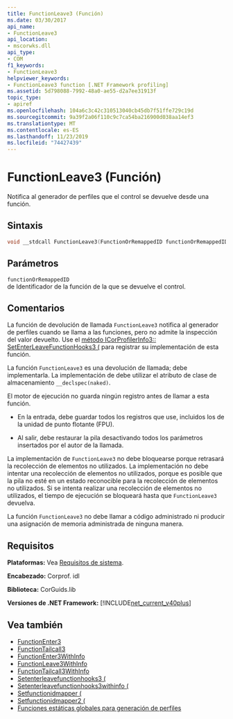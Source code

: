```yaml
---
title: FunctionLeave3 (Función)
ms.date: 03/30/2017
api_name:
- FunctionLeave3
api_location:
- mscorwks.dll
api_type:
- COM
f1_keywords:
- FunctionLeave3
helpviewer_keywords:
- FunctionLeave3 function [.NET Framework profiling]
ms.assetid: 5d798088-7992-48a0-ae55-d2a7ee31913f
topic_type:
- apiref
ms.openlocfilehash: 104a6c3c42c310513040cb45db7f51ffe729c19d
ms.sourcegitcommit: 9a39f2a06f110c9c7ca54ba216900d038aa14ef3
ms.translationtype: MT
ms.contentlocale: es-ES
ms.lasthandoff: 11/23/2019
ms.locfileid: "74427439"
---
```

# <a name="functionleave3-function"></a>FunctionLeave3 (Función)
Notifica al generador de perfiles que el control se devuelve desde una función.  
  
## <a name="syntax"></a>Sintaxis  
  
```cpp  
void __stdcall FunctionLeave3(FunctionOrRemappedID functionOrRemappedID);  
```  
  
## <a name="parameters"></a>Parámetros  
 `functionOrRemappedID`  
 de Identificador de la función de la que se devuelve el control.  
  
## <a name="remarks"></a>Comentarios  
 La función de devolución de llamada `FunctionLeave3` notifica al generador de perfiles cuando se llama a las funciones, pero no admite la inspección del valor devuelto. Use el [método ICorProfilerInfo3:: SetEnterLeaveFunctionHooks3 (](../../../../docs/framework/unmanaged-api/profiling/icorprofilerinfo3-setenterleavefunctionhooks3-method.md) para registrar su implementación de esta función.  
  
 La función `FunctionLeave3` es una devolución de llamada; debe implementarla. La implementación de debe utilizar el atributo de clase de almacenamiento `__declspec(naked)`.  
  
 El motor de ejecución no guarda ningún registro antes de llamar a esta función.  
  
- En la entrada, debe guardar todos los registros que use, incluidos los de la unidad de punto flotante (FPU).  
  
- Al salir, debe restaurar la pila desactivando todos los parámetros insertados por el autor de la llamada.  
  
 La implementación de `FunctionLeave3` no debe bloquearse porque retrasará la recolección de elementos no utilizados. La implementación no debe intentar una recolección de elementos no utilizados, porque es posible que la pila no esté en un estado reconocible para la recolección de elementos no utilizados. Si se intenta realizar una recolección de elementos no utilizados, el tiempo de ejecución se bloqueará hasta que `FunctionLeave3` devuelva.  
  
 La función `FunctionLeave3` no debe llamar a código administrado ni producir una asignación de memoria administrada de ninguna manera.  
  
## <a name="requirements"></a>Requisitos  
 **Plataformas:** Vea [Requisitos de sistema](../../../../docs/framework/get-started/system-requirements.md).  
  
 **Encabezado:** Corprof. idl  
  
 **Biblioteca:** CorGuids.lib  
  
 **Versiones de .NET Framework:** [!INCLUDE[net_current_v40plus](../../../../includes/net-current-v40plus-md.md)]  
  
## <a name="see-also"></a>Vea también

- [FunctionEnter3](../../../../docs/framework/unmanaged-api/profiling/functionenter3-function.md)
- [FunctionTailcall3](../../../../docs/framework/unmanaged-api/profiling/functiontailcall3-function.md)
- [FunctionEnter3WithInfo](../../../../docs/framework/unmanaged-api/profiling/functiontailcall3-function.md)
- [FunctionLeave3WithInfo](../../../../docs/framework/unmanaged-api/profiling/functionleave3withinfo-function.md)
- [FunctionTailcall3WithInfo](../../../../docs/framework/unmanaged-api/profiling/functiontailcall3withinfo-function.md)
- [Setenterleavefunctionhooks3 (](../../../../docs/framework/unmanaged-api/profiling/icorprofilerinfo3-setenterleavefunctionhooks3-method.md)
- [Setenterleavefunctionhooks3withinfo (](../../../../docs/framework/unmanaged-api/profiling/icorprofilerinfo3-setenterleavefunctionhooks3withinfo-method.md)
- [Setfunctionidmapper (](../../../../docs/framework/unmanaged-api/profiling/icorprofilerinfo-setfunctionidmapper-method.md)
- [Setfunctionidmapper2 (](../../../../docs/framework/unmanaged-api/profiling/icorprofilerinfo3-setfunctionidmapper2-method.md)
- [Funciones estáticas globales para generación de perfiles](../../../../docs/framework/unmanaged-api/profiling/profiling-global-static-functions.md)

